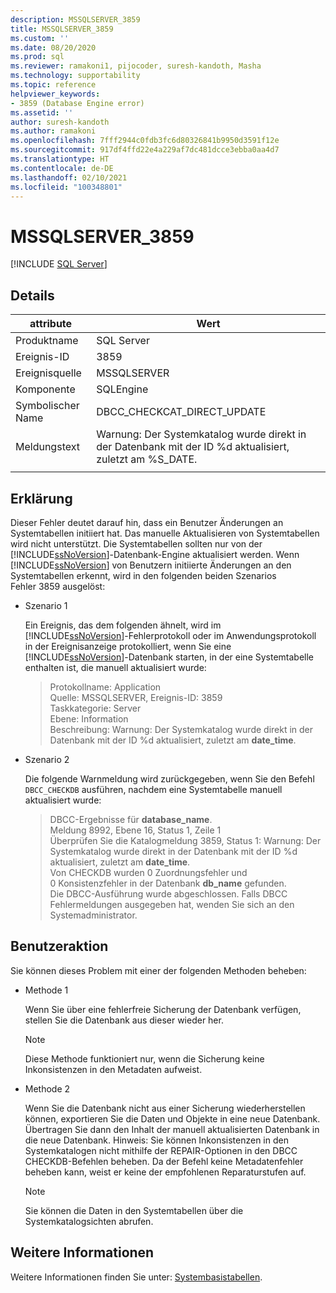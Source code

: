 ```yaml
---
description: MSSQLSERVER_3859
title: MSSQLSERVER_3859
ms.custom: ''
ms.date: 08/20/2020
ms.prod: sql
ms.reviewer: ramakoni1, pijocoder, suresh-kandoth, Masha
ms.technology: supportability
ms.topic: reference
helpviewer_keywords:
- 3859 (Database Engine error)
ms.assetid: ''
author: suresh-kandoth
ms.author: ramakoni
ms.openlocfilehash: 7fff2944c0fdb3fc6d80326841b9950d3591f12e
ms.sourcegitcommit: 917df4ffd22e4a229af7dc481dcce3ebba0aa4d7
ms.translationtype: HT
ms.contentlocale: de-DE
ms.lasthandoff: 02/10/2021
ms.locfileid: "100348801"
---
```

# <a name="mssqlserver_3859"></a>MSSQLSERVER_3859
 [!INCLUDE [SQL Server](../../includes/applies-to-version/sqlserver.md)]

## <a name="details"></a>Details

|attribute|Wert|
|---|---|
|Produktname|SQL Server|
|Ereignis-ID|3859|
|Ereignisquelle|MSSQLSERVER|
|Komponente|SQLEngine|
|Symbolischer Name|DBCC_CHECKCAT_DIRECT_UPDATE|
|Meldungstext|Warnung: Der Systemkatalog wurde direkt in der Datenbank mit der ID \%d aktualisiert, zuletzt am %S_DATE.|
||

## <a name="explanation"></a>Erklärung

Dieser Fehler deutet darauf hin, dass ein Benutzer Änderungen an Systemtabellen initiiert hat. Das manuelle Aktualisieren von Systemtabellen wird nicht unterstützt. Die Systemtabellen sollten nur von der [!INCLUDE[ssNoVersion](../../includes/ssnoversion-md.md)]-Datenbank-Engine aktualisiert werden. Wenn [!INCLUDE[ssNoVersion](../../includes/ssnoversion-md.md)] von Benutzern initiierte Änderungen an den Systemtabellen erkennt, wird in den folgenden beiden Szenarios Fehler 3859 ausgelöst:

- Szenario 1

    Ein Ereignis, das dem folgenden ähnelt, wird im [!INCLUDE[ssNoVersion](../../includes/ssnoversion-md.md)]-Fehlerprotokoll oder im Anwendungsprotokoll in der Ereignisanzeige protokolliert, wenn Sie eine [!INCLUDE[ssNoVersion](../../includes/ssnoversion-md.md)]-Datenbank starten, in der eine Systemtabelle enthalten ist, die manuell aktualisiert wurde:

    > Protokollname: Application  
    Quelle: MSSQLSERVER, Ereignis-ID: 3859  
    Taskkategorie: Server  
    Ebene: Information  
    Beschreibung: Warnung: Der Systemkatalog wurde direkt in der Datenbank mit der ID \%d aktualisiert, zuletzt am **date_time**.  

- Szenario 2  

    Die folgende Warnmeldung wird zurückgegeben, wenn Sie den Befehl `DBCC_CHECKDB` ausführen, nachdem eine Systemtabelle manuell aktualisiert wurde:

    > DBCC-Ergebnisse für **database_name**.  
    Meldung 8992, Ebene 16, Status 1, Zeile 1  
    Überprüfen Sie die Katalogmeldung 3859, Status 1: Warnung: Der Systemkatalog wurde direkt in der Datenbank mit der ID \%d aktualisiert, zuletzt am **date_time**.  
    Von CHECKDB wurden 0 Zuordnungsfehler und 0 Konsistenzfehler in der Datenbank **db_name** gefunden.  
    Die DBCC-Ausführung wurde abgeschlossen. Falls DBCC Fehlermeldungen ausgegeben hat, wenden Sie sich an den Systemadministrator.

## <a name="user-action"></a>Benutzeraktion

Sie können dieses Problem mit einer der folgenden Methoden beheben:

- Methode 1

    Wenn Sie über eine fehlerfreie Sicherung der Datenbank verfügen, stellen Sie die Datenbank aus dieser wieder her.  
    > [!NOTE]
    > Diese Methode funktioniert nur, wenn die Sicherung keine Inkonsistenzen in den Metadaten aufweist.  

- Methode 2  

    Wenn Sie die Datenbank nicht aus einer Sicherung wiederherstellen können, exportieren Sie die Daten und Objekte in eine neue Datenbank. Übertragen Sie dann den Inhalt der manuell aktualisierten Datenbank in die neue Datenbank. Hinweis: Sie können Inkonsistenzen in den Systemkatalogen nicht mithilfe der REPAIR-Optionen in den DBCC CHECKDB-Befehlen beheben. Da der Befehl keine Metadatenfehler beheben kann, weist er keine der empfohlenen Reparaturstufen auf.

    > [!NOTE]
    > Sie können die Daten in den Systemtabellen über die Systemkatalogsichten abrufen.

## <a name="more-information"></a>Weitere Informationen

Weitere Informationen finden Sie unter: [Systembasistabellen](../system-tables/system-base-tables.md).